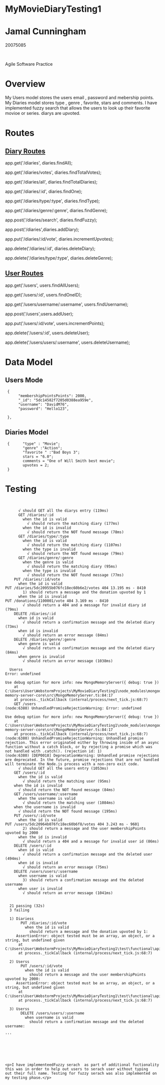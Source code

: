 # MyMovieDiaryTesting1

<h1> Jamal Cunningham </h1>

20075085

<br>

Agile Software Practice

<h1> Overview </h1>

My Users model stores the users email , password and mebership points. My Diaries model stores type , genre , favorite, stars and comments. I have implemented fuzzy search that allows the users to look up their favorite movioe or series. diarys are upvoted.

<h1> Routes </h1>

<h2><u>Diary Routes </u></h2>

<p> app.get('/diaries', diaries.findAll);</p>
<p>app.get('/diaries/votes', diaries.findTotalVotes);</p>
<p>app.get('/diaries/all', diaries.findTotalDiaries);</p>
<p>app.get('/diaries/:id', diaries.findOne);</p>

<p>app.get('/diaries/type/:type', diaries.findType);</p>

<p>app.get('/diaries/genre/:genre', diaries.findGenre);</p>


<p>app.post('/diaries/search', diaries.findFuzzy);</p>
<p>app.post('/diaries',diaries.addDiary);</p>


<p>app.put('/diaries/:id/vote', diaries.incrementUpvotes);</p>

</p>app.delete('/diaries/:id', diaries.deleteDiary);</p>
<p>app.delete('/diaries/type/:type', diaries.deleteGenre);</p>

<h2><u>User Routes </u></h2>

<p>app.get('/users', users.findAllUsers);</p>

<p>app.get('/users/:id', users.findOneID);</p>

<p>app.get('/users/username/:username', users.findUsername);</p>

<p>app.post('/users',users.addUser); </p>

<p>app.put('/users/:id/vote', users.incrementPoints);</p>

<p>app.delete('/users/:id', users.deleteUser);</p>

<p>app.delete('/users/users/:username', users.deleteUsername);</p>

<h1> Data Model </h1>



<h2> Users Mode </h2>

     {
          "membershipPointsPoints": 2000,
          "_id": "5dc14582f7205d0388ea959e",
          "username": "DavidM76",
          "password": "Hello123",
          
     },

<h2>Diaries Model</h2>

     {      "type" : "Movie";
            "genre" :"Action";
            "favorite " :"Bad Boys 3";
            stars = "6.0";
            comments = "One of Will Smith best movie";
            upvotes = 2;
     }
     
    
    
    
    
    

<h1> Testing </h1>



```


      √ should GET all the diarys entry (119ms)
      GET /diaries/:id
        when the id is valid
          √ should return the matching diary (177ms)
        when the id is invalid
          √ should return the NOT found message (78ms)
      GET /diaries/type/:type
        when the id is valid
          √ should return the matching diary (1107ms)
        when the type is invalid
          √ should return the NOT found message (79ms)
      GET /diaries/genre/:genre
        when the genre is valid
          √ should return the matching diary (95ms)
        when the type is invalid
          √ should return the NOT found message (77ms)
    PUT /diaries/:id/vote
      when the id is valid
PUT /diaries/5dc20955b076fc18ec60b6e2/votes 404 13.195 ms - 8410
        1) should return a message and the donation upvoted by 1
      when the id is invalid
PUT /donations/1100001/vote 404 3.169 ms - 8410
        √ should return a 404 and a message for invalid diary id (79ms)
    DELETE /diaries/:id
      when id is valid
        √ should return a confirmation message and the deleted diary (73ms)
      when id is invalid
        √ should return an error message (84ms)
    DELETE /diaries/genre/:genre
      when genre is valid
        √ should return a confirmation message and the deleted diary (84ms)
      when genre is invalid
        √ should return an error message (1038ms)

  Userss
Error: undefined

Use debug option for more info: new MongoMemoryServer({ debug: true })
    at C:\Users\User\WebstormProjects\MyMovieDiaryTesting1\node_modules\mongodb-memory-server-core\src\MongoMemoryServer.ts:84:17
    at process._tickCallback (internal/process/next_tick.js:68:7)
    GET /users
(node:6380) UnhandledPromiseRejectionWarning: Error: undefined

Use debug option for more info: new MongoMemoryServer({ debug: true })
    at C:\Users\User\WebstormProjects\MyMovieDiaryTesting1\node_modules\mongodb-memory-server-core\src\MongoMemoryServer.ts:84:17
    at process._tickCallback (internal/process/next_tick.js:68:7)
(node:6380) UnhandledPromiseRejectionWarning: Unhandled promise rejection. This error originated either by throwing inside of an async function without a catch block, or by rejecting a promise which was not handled with .catch(). (rejection id: 1)
(node:6380) [DEP0018] DeprecationWarning: Unhandled promise rejections are deprecated. In the future, promise rejections that are not handled will terminate the Node.js process with a non-zero exit code.
      √ should GET all the users entry (1053ms)
    GET /users/:id
      when the id is valid
        √ should return the matching user (95ms)
    when the id is invalid
      √ should return the NOT found message (84ms)
    GET /users/username/:username
      when the username is valid
        √ should return the matching user (1084ms)
    when the username is invalid
      √ should return the NOT found message (195ms)
    PUT /users/:id/vote
      when the id is valid
PUT /users/5dc20964b076fc18ec60b6f8/votes 404 3.243 ms - 9601
        2) should return a message and the user membershipPoints upvoted by 2000
      when the id is invalid
        √ should return a 404 and a message for invalid user id (86ms)
    DELETE /users/:id
      when id is valid
        √ should return a confirmation message and the deleted user (494ms)
      when id is invalid
        √ should return an error message (75ms)
    DELETE /users/users/:username
      when username is valid
        3) should return a confirmation message and the deleted username
      when user is invalid
        √ should return an error message (1041ms)


  21 passing (32s)
  3 failing

  1) Diariess
       PUT /diaries/:id/vote
         when the id is valid
           should return a message and the donation upvoted by 1:
     AssertionError: object tested must be an array, an object, or a string, but undefined given
      at C:\Users\User\WebstormProjects\MyMovieDiaryTesting1\test\functional\api/diariesTest.js:224:56
      at process._tickCallback (internal/process/next_tick.js:68:7)

  2) Userss
       PUT /users/:id/vote
         when the id is valid
           should return a message and the user membershipPoints upvoted by 2000:
     AssertionError: object tested must be an array, an object, or a string, but undefined given
      at C:\Users\User\WebstormProjects\MyMovieDiaryTesting1\test\functional\api/diariesTest.js:510:56
      at process._tickCallback (internal/process/next_tick.js:68:7)

  3) Userss
       DELETE /users/users/:username
         when username is valid
           should return a confirmation message and the deleted username:

'''






<p>I have implementeedFuzzy serach  as part of additional fuctionality this was in order to help out users to serach user without typing 
out their full name. Testing for fuzzy serach was also implemented on my testing phase.</p>


         






